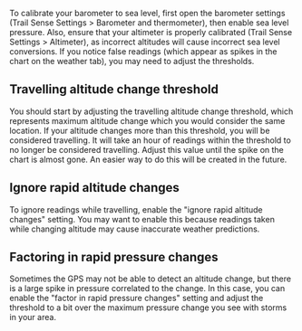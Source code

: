 To calibrate your barometer to sea level, first open the barometer settings (Trail Sense Settings > Barometer and thermometer), then enable sea level pressure. Also, ensure that your altimeter is properly calibrated (Trail Sense Settings > Altimeter), as incorrect altitudes will cause incorrect sea level conversions. If you notice false readings (which appear as spikes in the chart on the weather tab), you may need to adjust the thresholds.

## Travelling altitude change threshold

You should start by adjusting the travelling altitude change threshold, which represents maximum altitude change which you would consider the same location. If your altitude changes more than this threshold, you will be considered travelling. It will take an hour of readings within the threshold to no longer be considered travelling. Adjust this value until the spike on the chart is almost gone. An easier way to do this will be created in the future.

## Ignore rapid altitude changes

To ignore readings while travelling, enable the "ignore rapid altitude changes" setting. You may want to enable this because readings taken while changing altitude may cause inaccurate weather predictions.

## Factoring in rapid pressure changes

Sometimes the GPS may not be able to detect an altitude change, but there is a large spike in pressure correlated to the change. In this case, you can enable the "factor in rapid pressure changes" setting and adjust the threshold to a bit over the maximum pressure change you see with storms in your area.
